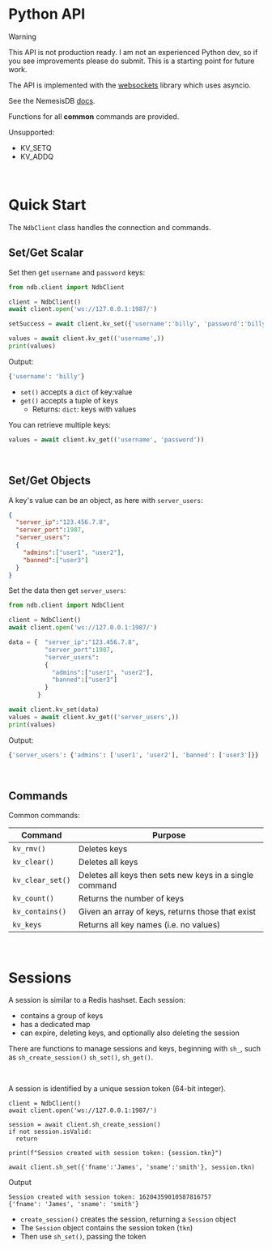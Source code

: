 # Python API


> [!WARNING]
> This API is not production ready. I am not an experienced Python dev, so if you see improvements please do submit. This is a starting point for future work.


The API is implemented with the [websockets](https://websockets.readthedocs.io/en/stable/) library which uses asyncio.

See the NemesisDB [docs](https://docs.nemesisdb.io/client_apis/Overview).

Functions for all **common** commands are provided.

Unsupported:
- KV_SETQ
- KV_ADDQ


<br/>

# Quick Start

The `NdbClient` class handles the connection and commands.


## Set/Get Scalar
Set then get `username` and `password` keys:

```py
from ndb.client import NdbClient

client = NdbClient()
await client.open('ws://127.0.0.1:1987/')

setSuccess = await client.kv_set({'username':'billy', 'password':'billy_passy'})

values = await client.kv_get(('username',))
print(values)
```

Output:
```python
{'username': 'billy'}
```

- `set()` accepts a `dict` of key:value
- `get()` accepts a tuple of keys
  - Returns: `dict`: keys with values


You can retrieve multiple keys:

```python
values = await client.kv_get(('username', 'password'))
```

<br/>

## Set/Get Objects
A key's value can be an object, as here with `server_users`:

```json
{
  "server_ip":"123.456.7.8",
  "server_port":1987,
  "server_users":
  {
    "admins":["user1", "user2"],
    "banned":["user3"]
  }
}
```

Set the data then get `server_users`:

```py
from ndb.client import NdbClient

client = NdbClient()
await client.open('ws://127.0.0.1:1987/')

data = {  "server_ip":"123.456.7.8",
          "server_port":1987,
          "server_users":
          {
            "admins":["user1", "user2"],
            "banned":["user3"]
          }
        }

await client.kv_set(data)
values = await client.kv_get(('server_users',))
print(values)
```

Output:

```python
{'server_users': {'admins': ['user1', 'user2'], 'banned': ['user3']}}
```

<br/>

## Commands
Common commands:

|Command|Purpose|
|---|---|
|`kv_rmv()`|Deletes keys|
|`kv_clear()`|Deletes all keys|
|`kv_clear_set()`|Deletes all keys then sets new keys in a single command|
|`kv_count()`|Returns the number of keys|
|`kv_contains()`|Given an array of keys, returns those that exist|
|`kv_keys`|Returns all key names (i.e. no values)|


<br/>

# Sessions
A session is similar to a Redis hashset. Each session:

- contains a group of keys
- has a dedicated map
- can expire, deleting keys, and optionally also deleting the session

There are functions to manage sessions and keys, beginning with `sh_`, such as `sh_create_session()` `sh_set()`, `sh_get()`. 

<br/>

A session is identified by a unique session token (64-bit integer).

```py3
client = NdbClient()
await client.open('ws://127.0.0.1:1987/')

session = await client.sh_create_session()
if not session.isValid:
  return

print(f"Session created with session token: {session.tkn}")

await client.sh_set({'fname':'James', 'sname':'smith'}, session.tkn)
```

Output

```
Session created with session token: 16204359010587816757
{'fname': 'James', 'sname': 'smith'}
```

- `create_session()` creates the session, returning a `Session` object
- The `Session` object contains the session token (`tkn`)
- Then use `sh_set()`, passing the token

